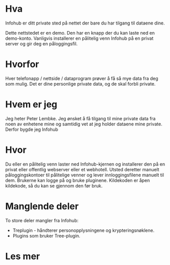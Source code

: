 # Hva

Infohub er ditt private sted på nettet der bare du har tilgang til dataene dine.

Dette nettstedet er en demo. Den har en knapp der du kan laste ned en demo-konto. Vanligvis installerer en pålitelig
venn Infohub på en privat server og gir deg en påloggingsfil.

# Hvorfor

Hver telefonapp / nettside / dataprogram prøver å få så mye data fra deg som mulig. Det er dine personlige private data,
og de skal forbli private.

# Hvem er jeg

Jeg heter Peter Lembke. Jeg ønsket å få tilgang til mine private data fra noen av enhetene mine og samtidig vet at jeg
holder dataene mine private. Derfor bygde jeg Infohub

# Hvor

Du eller en pålitelig venn laster ned Infohub-kjernen og installerer den på en privat eller offentlig webserver eller et
webhotell. Utsted deretter manuelt påloggingskontoer til pålitelige venner og lever innloggingsfilene manuelt til dem.
Brukerne kan logge på og bruke pluginene. Kildekoden er åpen kildekode, så du kan se gjennom den før bruk.

# Manglende deler

To store deler mangler fra Infohub:

* Treplugin - håndterer personopplysningene og krypteringsnøklene.
* Plugins som bruker Tree-plugin.

# Les mer
